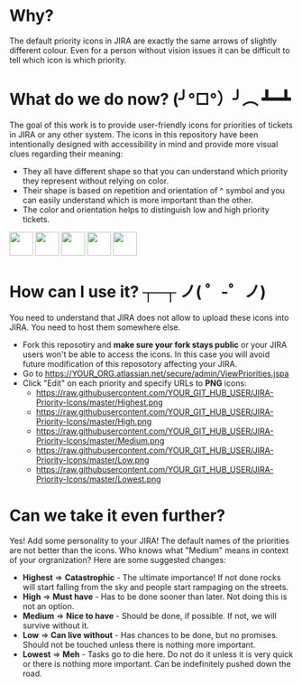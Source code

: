 # Why?
The default priority icons in JIRA are exactly the same arrows of slightly different colour. Even for a person without vision issues it can be difficult to tell which icon is which priority.

# What do we do now? (╯°□°）╯︵ ┻━┻ 

The goal of this work is to provide user-friendly icons for priorities of tickets in JIRA or any other system. The icons in this repository have been intentionally designed with accessibility in mind and provide more visual clues regarding their meaning:
* They all have different shape so that you can understand which priority they represent without relying on color.
* Their shape is based on repetition and orientation of ^ symbol and you can easily understand which is more important than the other.
* The color and orientation helps to distinguish low and high priority tickets.

<span>
<image  height="42" src="https://raw.githubusercontent.com/CrowdCast/JIRA-Priority-Icons/34539b2923ff586e435c18bd8718b7564b121617/Highest.svg"/>
<image  height="42" src="https://raw.githubusercontent.com/CrowdCast/JIRA-Priority-Icons/34539b2923ff586e435c18bd8718b7564b121617/High.svg"/>
<image  height="42" src="https://raw.githubusercontent.com/CrowdCast/JIRA-Priority-Icons/34539b2923ff586e435c18bd8718b7564b121617/Medium.svg"/>
<image  height="42" src="https://raw.githubusercontent.com/CrowdCast/JIRA-Priority-Icons/34539b2923ff586e435c18bd8718b7564b121617/Low.svg"/>
<image  height="42" src="https://raw.githubusercontent.com/CrowdCast/JIRA-Priority-Icons/34539b2923ff586e435c18bd8718b7564b121617/LowestOption2.svg"/>
</span>

# How can I use it? ┬─┬ ノ( ゜-゜ノ)
You need to understand that JIRA does not allow to upload these icons into JIRA. You need to host them somewhere else.
* Fork this reposotiry and **make sure your fork stays public** or your JIRA users won't be able to access the icons. In this case you will avoid future modification of this reposotory affecting your JIRA.
* Go to https://YOUR_ORG.atlassian.net/secure/admin/ViewPriorities.jspa
* Click "Edit" on each priority and specify URLs to **PNG** icons:
    * https://raw.githubusercontent.com/YOUR_GIT_HUB_USER/JIRA-Priority-Icons/master/Highest.png
    * https://raw.githubusercontent.com/YOUR_GIT_HUB_USER/JIRA-Priority-Icons/master/High.png
    * https://raw.githubusercontent.com/YOUR_GIT_HUB_USER/JIRA-Priority-Icons/master/Medium.png
    * https://raw.githubusercontent.com/YOUR_GIT_HUB_USER/JIRA-Priority-Icons/master/Low.png
    * https://raw.githubusercontent.com/YOUR_GIT_HUB_USER/JIRA-Priority-Icons/master/Lowest.png

# Can we take it even further?
Yes! Add some personality to your JIRA! The default names of the priorities are not better than the icons. Who knows what "Medium" means in context of your orgranization? Here are some suggested changes:
* **Highest** => **Catastrophic** - The ultimate importance! If not done rocks will start falling from the sky and people start rampaging on the streets.	
* **High** => **Must have** - Has to be done sooner than later. Not doing this is not an option.	
* **Medium** => **Nice to have**	- Should be done, if possible. If not, we will survive without it.
* **Low** => **Can live without** - Has chances to be done, but no promises. Should not be touched unless there is nothing more important.	
* **Lowest** => **Meh** - Tasks go to die here. Do not do it unless it is very quick or there is nothing more important. Can be indefinitely pushed down the road.	
